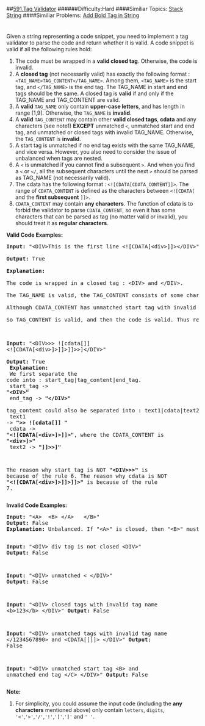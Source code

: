 ##[591.Tag Validator](https://leetcode.com/problems/tag-validator/description/ "591.Tag Validator")
######Difficulty:Hard
####Similiar Topics:
  [Stack](https://leetcode.com//tag/stack)  [String](https://leetcode.com//tag/string)
####Similiar Problems:
  [Add Bold Tag in String](https://leetcode.com//problems/add-bold-tag-in-string)
<div class="question-description__3U1T" style="padding-top: 10px;"><div><p>Given a string representing a code snippet, you need to implement a tag validator to parse the code and return whether it is valid. A code snippet is valid if all the following rules hold:</p><p>
</p><ol>
<li>The code must be wrapped in a <b>valid closed tag</b>. Otherwise, the code is invalid.</li>
<li>A <b>closed tag</b> (not necessarily valid) has exactly the following format : <code>&lt;TAG_NAME&gt;TAG_CONTENT&lt;/TAG_NAME&gt;</code>. Among them, <code>&lt;TAG_NAME&gt;</code> is the start tag, and <code>&lt;/TAG_NAME&gt;</code> is the end tag. The TAG_NAME in start and end tags should be the same. A closed tag is <b>valid</b> if and only if the TAG_NAME and TAG_CONTENT are valid.</li>
<li>A <b>valid</b> <code>TAG_NAME</code> only contain <b>upper-case letters</b>, and has length in range [1,9]. Otherwise, the <code>TAG_NAME</code> is <b>invalid</b>.</li>
<li>A <b>valid</b> <code>TAG_CONTENT</code> may contain other <b>valid closed tags</b>, <b>cdata</b> and any characters (see note1) <b>EXCEPT</b> unmatched <code>&lt;</code>, unmatched start and end tag, and unmatched or closed tags with invalid TAG_NAME. Otherwise, the <code>TAG_CONTENT</code> is <b>invalid</b>.</li>
<li>A start tag is unmatched if no end tag exists with the same TAG_NAME, and vice versa. However, you also need to consider the issue of unbalanced when tags are nested.</li>
<li>A <code>&lt;</code> is unmatched if you cannot find a subsequent <code>&gt;</code>. And when you find a <code>&lt;</code> or <code>&lt;/</code>, all the subsequent characters until the next <code>&gt;</code> should be parsed as TAG_NAME  (not necessarily valid).</li>
<li>The cdata has the following format : <code>&lt;![CDATA[CDATA_CONTENT]]&gt;</code>. The range of <code>CDATA_CONTENT</code> is defined as the characters between <code>&lt;![CDATA[</code> and the <b>first subsequent</b> <code>]]&gt;</code>. </li>
<li><code>CDATA_CONTENT</code> may contain <b>any characters</b>. The function of cdata is to forbid the validator to parse <code>CDATA_CONTENT</code>, so even it has some characters that can be parsed as tag (no matter valid or invalid), you should treat it as <b>regular characters</b>. </li>
</ol>

<p><b>Valid Code Examples:</b><br/>
</p><pre><b>Input:</b> "&lt;DIV&gt;This is the first line &lt;![CDATA[&lt;div&gt;]]&gt;&lt;/DIV&gt;"<br/>
<b>Output:</b> True<br/>
<b>Explanation:</b> <br/>
The code is wrapped in a closed tag : &lt;DIV&gt; and &lt;/DIV&gt;. <br/>
The TAG_NAME is valid, the TAG_CONTENT consists of some characters and cdata. <br/>
Although CDATA_CONTENT has unmatched start tag with invalid TAG_NAME, it should be considered as plain text, not parsed as tag.<br/>
So TAG_CONTENT is valid, and then the code is valid. Thus return true.<br/>

<b>Input:</b> "&lt;DIV&gt;&gt;&gt;  ![cdata[]] &lt;![CDATA[&lt;div&gt;]&gt;]]&gt;]]&gt;&gt;]&lt;/DIV&gt;"<br/>
<b>Output:</b> True<br/>
<b>Explanation:</b><br/>
We first separate the code into : start_tag|tag_content|end_tag.<br/>
start_tag -&gt; <b>"&lt;DIV&gt;"</b><br/>
end_tag -&gt; <b>"&lt;/DIV&gt;"</b><br/>
tag_content could also be separated into : text1|cdata|text2.<br/>
text1 -&gt; <b>"&gt;&gt;  ![cdata[]] "</b><br/>
cdata -&gt; <b>"&lt;![CDATA[&lt;div&gt;]&gt;]]&gt;"</b>, where the CDATA_CONTENT is <b>"&lt;div&gt;]&gt;"</b><br/>
text2 -&gt; <b>"]]&gt;&gt;]"</b><br/>

The reason why start_tag is NOT <b>"&lt;DIV&gt;&gt;&gt;"</b> is because of the rule 6.
The reason why cdata is NOT <b>"&lt;![CDATA[&lt;div&gt;]&gt;]]&gt;]]&gt;"</b> is because of the rule 7.
</pre>
<p/>

<p><b>Invalid Code Examples:</b><br/>
</p><pre><b>Input:</b> "&lt;A&gt;  &lt;B&gt; &lt;/A&gt;   &lt;/B&gt;"
<b>Output:</b> False
<b>Explanation:</b> Unbalanced. If "&lt;A&gt;" is closed, then "&lt;B&gt;" must be unmatched, and vice versa.

<b>Input:</b> "&lt;DIV&gt;  div tag is not closed  &lt;DIV&gt;"
<b>Output:</b> False

<b>Input:</b> "&lt;DIV&gt;  unmatched &lt;  &lt;/DIV&gt;"
<b>Output:</b> False

<b>Input:</b> "&lt;DIV&gt; closed tags with invalid tag name  &lt;b&gt;123&lt;/b&gt; &lt;/DIV&gt;"
<b>Output:</b> False

<b>Input:</b> "&lt;DIV&gt; unmatched tags with invalid tag name  &lt;/1234567890&gt; and &lt;CDATA[[]]&gt;  &lt;/DIV&gt;"
<b>Output:</b> False

<b>Input:</b> "&lt;DIV&gt;  unmatched start tag &lt;B&gt;  and unmatched end tag &lt;/C&gt;  &lt;/DIV&gt;"
<b>Output:</b> False
</pre>
<p/>

<p><b>Note:</b><br/>
</p><ol>
<li>For simplicity, you could assume the input code (including the <b>any characters</b> mentioned above) only contain <code>letters</code>, <code>digits</code>, <code>'&lt;'</code>,<code>'&gt;'</code>,<code>'/'</code>,<code>'!'</code>,<code>'['</code>,<code>']'</code> and <code>' '</code>.</li>
</ol>
<p/></div></div><div> </div><div> </div><div> </div><div> </div><div> </div><div> </div><div> </div><div> </div><div> </div><div> </div><div> </div><div> </div><div> </div><div> </div><div> </div><div> </div><div> </div><div> </div><div> </div><div> </div><div> </div><div> </div><div> </div><div> </div><div> </div><div> </div><div> </div><div> </div><div> </div><div> </div><div> </div><div> </div><div> </div><div> </div><div> </div><div> </div><div> </div><div> </div><div> </div><div> </div><div> </div><div> </div><div> </div><div> </div><div> </div><div> </div><div> </div><div> </div><div> </div><div> </div><div> </div><div> </div><div> </div><div> </div><div> </div><div> </div><div> </div><div> </div><div> </div><div> </div><div> </div><div> </div><div> </div><div> </div><div> </div><div> </div><div> </div><div> </div><div> </div><div> </div><div> </div><div> </div><div> </div><div> </div><div> </div><div> </div><div> </div><div> </div><div> </div><div> </div><div> </div><div> </div><div> </div><div> </div><div> </div><div> </div><div> </div><div> </div><div> </div><div> </div><div> </div><div> </div><div> </div><div> </div><div> </div><div> </div><div> </div><div> </div><div> </div><div> </div><div> </div><div> </div><div> </div><div> </div><div> </div><div> </div><div> </div><div> </div><div> </div><div> </div><div> </div><div> </div>